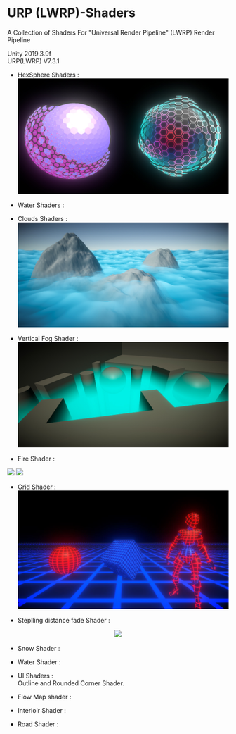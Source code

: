 # URP (LWRP)-Shaders
A Collection of Shaders For "Universal Render Pipeline" (LWRP) Render Pipeline

Unity 2019.3.9f<br>
URP(LWRP) V7.3.1

- HexSphere Shaders :
![Spheres](Assets/Preview/spheres.jpg)

- Water Shaders :

- Clouds Shaders :
![Clouds](Assets/Preview/Clouds.jpg)

- Vertical Fog Shader :
![Fog](Assets/Preview/Fog.jpg)

- Fire Shader :<br>
<p align="left">
  <img src="Assets/Preview/gifFire480p.gif" width="425" />
  <img src="Assets/Preview/blueFire.gif" width="425" /> 
</p>

- Grid Shader :
![Grid](Assets/Preview/grid.JPG)

- Steplling distance fade Shader :
<p align="center">
	<img src="Assets/Preview/fade1.gif"/>
</p>

- Snow Shader :

- Water Shader :

- UI Shaders :<br>
	 Outline and Rounded Corner Shader.

- Flow Map shader :

- Interioir Shader :

- Road Shader :
